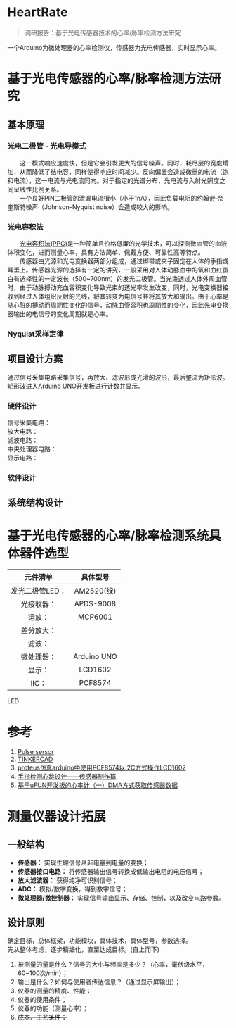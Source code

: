 # HeartRate
> 调研报告：基于光电传感器技术的心率/脉率检测方法研究<br />

一个Arduino为微处理器的心率检测仪，传感器为光电传感器，实时显示心率。<br>

# 基于光电传感器的心率/脉率检测方法研究
## 基本原理
### 光电二极管 - 光电导模式
&emsp;&emsp;这一模式响应速度快，但是它会引发更大的信号噪声。同时，耗尽层的宽度增加，从而降低了结电容，同样使得响应时间减少。反向偏置会造成微量的电流（饱和电流），这一电流与光电流同向。对于指定的光谱分布，光电流与入射光照度之间呈线性比例关系。<br>
&emsp;&emsp;一个良好PIN二极管的泄漏电流很小（小于1nA），因此负载电阻的约翰逊·奈奎斯特噪声（Johnson–Nyquist noise）会造成较大的影响。<br>

### 光电容积法
&emsp;&emsp;[光电容积法(PPG)][PPG]是一种简单且价格低廉的光学技术，可以探测微血管的血液体积变化，进而测量心率，具有方法简单、佩戴方便、可靠性高等特点。<br>
&emsp;&emsp;传感器由光源和光电变换器两部分组成，通过绑带或夹子固定在人体的手指或耳垂上。传感器光源的选择有一定的讲究，一般采用对人体动脉血中的氧和血红蛋白有选择性的一定波长（500~700nm）的发光二极管。当光束透过人体外周血管时，由于动脉搏动充血容积变化导致光束的透光率发生改变，同时，光电变换器接收到经过人体组织反射的光线，将其转变为电信号并将其放大和输出。由于心率是随心脏的搏动而周期性变化的信号，动脉血管容积也周期性的变化，因此光电变换器输出的电信号的变化周期就是心率。<br>
### Nyquist采样定律

## 项目设计方案
通过信号采集电路采集信号，再放大、滤波形成光滑的波形，最后整流为矩形波。矩形波进入Arduino UNO开发板进行计数并显示。<br>
### 硬件设计
信号采集电路：<br>
放大电路：<br>
滤波电路：<br>
中央处理器电路：<br>
显示电路：<br>
### 软件设计

## 系统结构设计


# 基于光电传感器的心率/脉率检测系统具体器件选型
|元件清单|具体型号|
|:-----:|:-----:|
|发光二极管LED：|AM2520(绿)|
|光接收器：|APDS-9008|
|运放：|MCP6001|
|差分放大：||
|滤波：||
|微处理器：|Arduino UNO|
|显示：|LCD1602|
|IIC：|PCF8574|

LED

# 参考
1. [Pulse sersor][sersor]<br>
2. [TINKERCAD][tinkercad]<br>
3. [proteus仿真arduino中使用PCF8574以I2C方式操作LCD1602][xiHe]<br>
4. [手指检测心跳设计——传感器制作篇][shouZhi]<br>
5. [基于uFUN开发板的心率计（一）DMA方式获取传感器数据][wangchao1]<br>

# 测量仪器设计拓展
## 一般结构
* **传感器：** 实现生理信号从非电量到电量的变换；<br>
* **传感器接口电路：** 将传感器输出信号转换成低输出电阻的电压信号；<br>
* **放大滤波器：** 获得纯净可识别信号；<br>
* **ADC：** 模拟/数字变换，得到数字信号；<br>
* **微处理器/微控制器：** 实现信号输出显示、存储、控制，以及改变电路参数。<br>

## 设计原则
确定目标，总体框架，功能模块，具体技术，具体型号，参数选择。<br>
先从整体考虑，逐步精细化，直至达成目标。(自上而下)<br>
1. 被测量的量是什么？信号的大小与频率是多少？（心率，毫伏级水平，60~100次/min）；<br>
2. 输出是什么？如何与使用者传达信息？（通过显示屏输出）；<br>
3. 仪器的测量的精度、性能；<br>
4. 仪器的使用条件；<br>
5. 仪器的功能（测量心率）；<br>
6. ~~成本、工艺条件；~~<br>

[photodiode]:"https://zh.wikipedia.org/wiki/%E5%85%89%E7%94%B5%E4%BA%8C%E6%9E%81%E7%AE%A1 "光电二极管"
[PPG]:https://www.cdstm.cn/gallery/media/mkjx/wxd/201605/t20160525_321684.html "光电容积法"
[sersor]:https://pulsesensor.com/ "光电传感器模块"
[tinkercad]:https://www.tinkercad.com/ "Arduino仿真"
[xiHe]:https://blog.csdn.net/haigear/article/details/88935697 "proteus仿真arduino中使用PCF8574以I2C方式操作LCD1602"
[shouZhi]:https://blog.csdn.net/qq_34445388/article/details/79781181/ "手指检测心跳设计——传感器制作篇"
[wangchao1]:http://www.wangchaochao.top/2019/03/23/uFun-3/ "基于uFUN开发板的心率计（一）DMA方式获取传感器数据"
[wangchao2]:http://www.wangchaochao.top/2019/03/31/uFun-5/ "基于uFUN开发板的心率计（二）动态阈值算法获取心率值"
[wangchao3]:http://www.wangchaochao.top/2019/04/05/uFun-6/ "基于uFUN开发板的心率计（三）Qt上位机的实现"
[attachinterrupt]:https://www.arduino.cc/reference/en/language/functions/external-interrupts/attachinterrupt/ "attachinterrupt"
